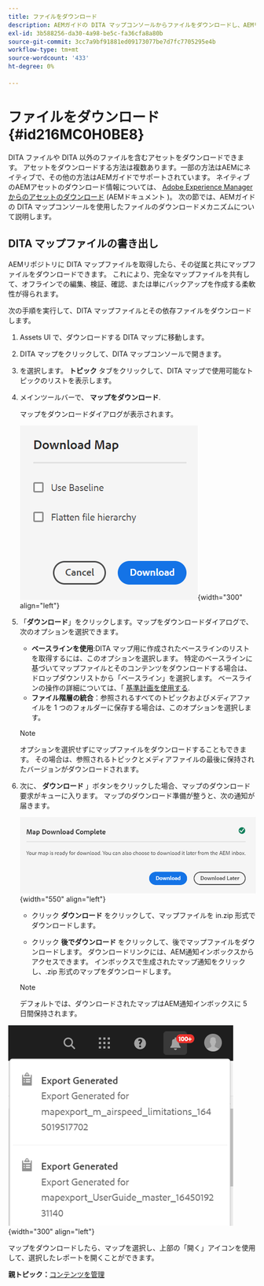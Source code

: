 ```yaml
---
title: ファイルをダウンロード
description: AEMガイドの DITA マップコンソールからファイルをダウンロードし、AEMリポジトリで DITA マップファイルを書き出す方法を説明します。
exl-id: 3b588256-da30-4a98-be5c-fa36cfa8a80b
source-git-commit: 3cc7a9bf91881ed09173077be7d7fc7705295e4b
workflow-type: tm+mt
source-wordcount: '433'
ht-degree: 0%

---
```


# ファイルをダウンロード {#id216MC0H0BE8}

DITA ファイルや DITA 以外のファイルを含むアセットをダウンロードできます。 アセットをダウンロードする方法は複数あります。一部の方法はAEMにネイティブで、その他の方法はAEMガイドでサポートされています。 ネイティブのAEMアセットのダウンロード情報については、 [Adobe Experience Managerからのアセットのダウンロード](https://experienceleague.adobe.com/docs/experience-manager-cloud-service/assets/manage/download-assets-from-aem.html) (AEMドキュメント )。 次の節では、AEMガイドの DITA マップコンソールを使用したファイルのダウンロードメカニズムについて説明します。

## DITA マップファイルの書き出し

AEMリポジトリに DITA マップファイルを取得したら、その従属と共にマップファイルをダウンロードできます。 これにより、完全なマップファイルを共有して、オフラインでの編集、検証、確認、または単にバックアップを作成する柔軟性が得られます。

次の手順を実行して、DITA マップファイルとその依存ファイルをダウンロードします。

1. Assets UI で、ダウンロードする DITA マップに移動します。

1. DITA マップをクリックして、DITA マップコンソールで開きます。

1. を選択します。 **トピック** タブをクリックして、DITA マップで使用可能なトピックのリストを表示します。

1. メインツールバーで、 **マップをダウンロード**.

   マップをダウンロードダイアログが表示されます。

   ![](images/download-map.png){width="300" align="left"}

1. 「**ダウンロード**」をクリックします。マップをダウンロードダイアログで、次のオプションを選択できます。

   - **ベースラインを使用**:DITA マップ用に作成されたベースラインのリストを取得するには、このオプションを選択します。 特定のベースラインに基づいてマップファイルとそのコンテンツをダウンロードする場合は、ドロップダウンリストから「ベースライン」を選択します。 ベースラインの操作の詳細については、「 [基準計画を使用する](generate-output-use-baseline-for-publishing.md#).
   - **ファイル階層の統合**：参照されるすべてのトピックおよびメディアファイルを 1 つのフォルダーに保存する場合は、このオプションを選択します。
   >[!NOTE]
   >
   > オプションを選択せずにマップファイルをダウンロードすることもできます。 その場合は、参照されるトピックとメディアファイルの最後に保持されたバージョンがダウンロードされます。

1. 次に、 **ダウンロード** 」ボタンをクリックした場合、マップのダウンロード要求がキューに入ります。 マップのダウンロード準備が整うと、次の通知が届きます。

   ![](images/download-map-prompt.png){width="550" align="left"}

   - クリック **ダウンロード** をクリックして、マップファイルを in.zip 形式でダウンロードします。

   - クリック **後でダウンロード** をクリックして、後でマップファイルをダウンロードします。 ダウンロードリンクには、AEM通知インボックスからアクセスできます。 インボックスで生成されたマップ通知をクリックし、.zip 形式のマップをダウンロードします。

   >[!NOTE]
   >
   > デフォルトでは、ダウンロードされたマップはAEM通知インボックスに 5 日間保持されます。

![](images/download-map-inbox.png){width="300" align="left"}

マップをダウンロードしたら、マップを選択し、上部の「開く」アイコンを使用して、選択したレポートを開くことができます。

**親トピック：**[&#x200B;コンテンツを管理](authoring.md)
